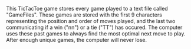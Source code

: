 This TicTacToe game stores every game played to a text file called "GameFiles". These games are stored with the first 9 characters representing the position and order of moves played, and the last two communicating if a win ("nn") or a tie ("TT") has occured. The computer uses these past games to always find the most optimal next move to play. After enough unique games, the computer will never lose.
